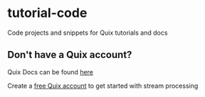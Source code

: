 # tutorial-code

Code projects and snippets for Quix tutorials and docs

## Don't have a Quix account?

Quix Docs can be found [here](https://quix.ai/docs/platform/landing-page.html)

Create a [free Quix account](https://portal.platform.quix.ai/self-sign-up/) to get started with stream processing

